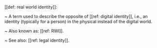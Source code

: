 [[def: real world identity]]:

~ A term used to describe the opposite of [[ref: digital identity]], i.e., an identity (typically for a person) in the physical instead of the digital world.

~ Also known as: [[ref: RWI]].

~ See also: [[ref: legal identity]].

